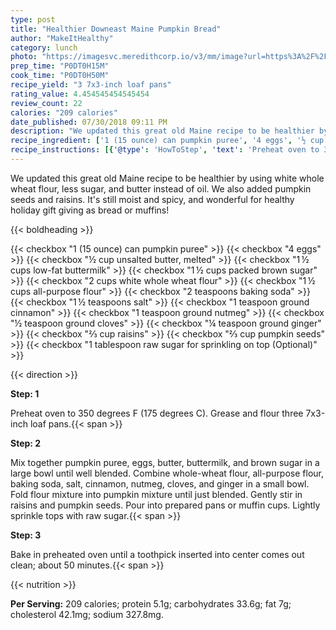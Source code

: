 ```yaml
---
type: post
title: "Healthier Downeast Maine Pumpkin Bread"
author: "MakeItHealthy"
category: lunch
photo: "https://imagesvc.meredithcorp.io/v3/mm/image?url=https%3A%2F%2Fimages.media-allrecipes.com%2Fuserphotos%2F4982651.jpg"
prep_time: "P0DT0H15M"
cook_time: "P0DT0H50M"
recipe_yield: "3 7x3-inch loaf pans"
rating_value: 4.454545454545454
review_count: 22
calories: "209 calories"
date_published: 07/30/2018 09:11 PM
description: "We updated this great old Maine recipe to be healthier by using white whole wheat flour, less sugar, and butter instead of oil. We also added pumpkin seeds and raisins. It's still moist and spicy, and wonderful for healthy holiday gift giving as bread or muffins!"
recipe_ingredient: ['1 (15 ounce) can pumpkin puree', '4 eggs', '½ cup unsalted butter, melted', '1\u2009½ cups low-fat buttermilk', '1\u2009½ cups packed brown sugar', '2 cups white whole wheat flour', '1\u2009½ cups all-purpose flour', '2 teaspoons baking soda', '1\u2009½ teaspoons salt', '1 teaspoon ground cinnamon', '1 teaspoon ground nutmeg', '½ teaspoon ground cloves', '¼ teaspoon ground ginger', '⅔ cup raisins', '⅔ cup pumpkin seeds', '1 tablespoon raw sugar for sprinkling on top']
recipe_instructions: [{'@type': 'HowToStep', 'text': 'Preheat oven to 350 degrees F (175 degrees C). Grease and flour three 7x3-inch loaf pans.\n'}, {'@type': 'HowToStep', 'text': 'Mix together pumpkin puree, eggs, butter, buttermilk, and brown sugar in a large bowl until well blended. Combine  whole-wheat flour, all-purpose flour, baking soda, salt, cinnamon, nutmeg, cloves, and ginger in a small bowl. Fold flour mixture into pumpkin mixture until just blended. Gently stir in raisins and pumpkin seeds. Pour into prepared pans or muffin cups. Lightly sprinkle tops with raw sugar.\n'}, {'@type': 'HowToStep', 'text': 'Bake in preheated oven until a toothpick inserted into center comes out clean; about 50 minutes.\n'}]
---
```


We updated this great old Maine recipe to be healthier by using white whole wheat flour, less sugar, and butter instead of oil. We also added pumpkin seeds and raisins. It's still moist and spicy, and wonderful for healthy holiday gift giving as bread or muffins! 

{{< boldheading >}}

{{< checkbox "1 (15 ounce) can pumpkin puree" >}}
{{< checkbox "4  eggs" >}}
{{< checkbox "½ cup unsalted butter, melted" >}}
{{< checkbox "1 ½ cups low-fat buttermilk" >}}
{{< checkbox "1 ½ cups packed brown sugar" >}}
{{< checkbox "2 cups white whole wheat flour" >}}
{{< checkbox "1 ½ cups all-purpose flour" >}}
{{< checkbox "2 teaspoons baking soda" >}}
{{< checkbox "1 ½ teaspoons salt" >}}
{{< checkbox "1 teaspoon ground cinnamon" >}}
{{< checkbox "1 teaspoon ground nutmeg" >}}
{{< checkbox "½ teaspoon ground cloves" >}}
{{< checkbox "¼ teaspoon ground ginger" >}}
{{< checkbox "⅔ cup raisins" >}}
{{< checkbox "⅔ cup pumpkin seeds" >}}
{{< checkbox "1 tablespoon raw sugar for sprinkling on top  (Optional)" >}}


{{< direction >}}

**Step: 1**

Preheat oven to 350 degrees F (175 degrees C). Grease and flour three 7x3-inch loaf pans.{{< span >}}

**Step: 2**

Mix together pumpkin puree, eggs, butter, buttermilk, and brown sugar in a large bowl until well blended. Combine  whole-wheat flour, all-purpose flour, baking soda, salt, cinnamon, nutmeg, cloves, and ginger in a small bowl. Fold flour mixture into pumpkin mixture until just blended. Gently stir in raisins and pumpkin seeds. Pour into prepared pans or muffin cups. Lightly sprinkle tops with raw sugar.{{< span >}}

**Step: 3**

Bake in preheated oven until a toothpick inserted into center comes out clean; about 50 minutes.{{< span >}}

{{< nutrition >}}

**Per Serving:** 209 calories; protein 5.1g; carbohydrates 33.6g; fat 7g; cholesterol 42.1mg; sodium 327.8mg.